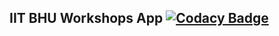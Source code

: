 ## IIT BHU Workshops App [![Codacy Badge](https://api.codacy.com/project/badge/Grade/eaf6981cf8194a7192ad5c0426df4218)](https://www.codacy.com?utm_source=github.com&amp;utm_medium=referral&amp;utm_content=nishantwrp/workshops-app-backend&amp;utm_campaign=Badge_Grade)
